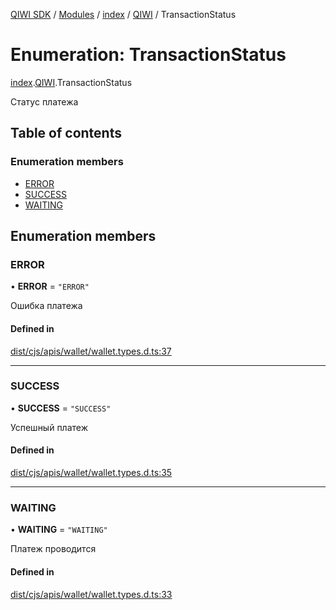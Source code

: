 [QIWI SDK](../README.md) / [Modules](../modules.md) / [index](../modules/index.md) / [QIWI](../modules/index.QIWI.md) / TransactionStatus

# Enumeration: TransactionStatus

[index](../modules/index.md).[QIWI](../modules/index.QIWI.md).TransactionStatus

Статус платежа

## Table of contents

### Enumeration members

- [ERROR](index.QIWI.TransactionStatus.md#error)
- [SUCCESS](index.QIWI.TransactionStatus.md#success)
- [WAITING](index.QIWI.TransactionStatus.md#waiting)

## Enumeration members

### ERROR

• **ERROR** = `"ERROR"`

Ошибка платежа

#### Defined in

[dist/cjs/apis/wallet/wallet.types.d.ts:37](https://github.com/AlexXanderGrib/node-qiwi-sdk/blob/26a7b1c/dist/cjs/apis/wallet/wallet.types.d.ts#L37)

___

### SUCCESS

• **SUCCESS** = `"SUCCESS"`

Успешный платеж

#### Defined in

[dist/cjs/apis/wallet/wallet.types.d.ts:35](https://github.com/AlexXanderGrib/node-qiwi-sdk/blob/26a7b1c/dist/cjs/apis/wallet/wallet.types.d.ts#L35)

___

### WAITING

• **WAITING** = `"WAITING"`

Платеж проводится

#### Defined in

[dist/cjs/apis/wallet/wallet.types.d.ts:33](https://github.com/AlexXanderGrib/node-qiwi-sdk/blob/26a7b1c/dist/cjs/apis/wallet/wallet.types.d.ts#L33)
